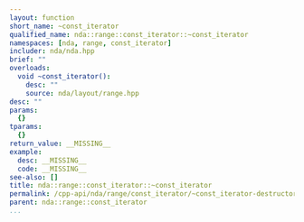 ```yaml
---
layout: function
short_name: ~const_iterator
qualified_name: nda::range::const_iterator::~const_iterator
namespaces: [nda, range, const_iterator]
includer: nda/nda.hpp
brief: ""
overloads:
  void ~const_iterator():
    desc: ""
    source: nda/layout/range.hpp
desc: ""
params:
  {}
tparams:
  {}
return_value: __MISSING__
example:
  desc: __MISSING__
  code: __MISSING__
see-also: []
title: nda::range::const_iterator::~const_iterator
permalink: /cpp-api/nda/range/const_iterator/~const_iterator-destructor
parent: nda::range::const_iterator
...
```



